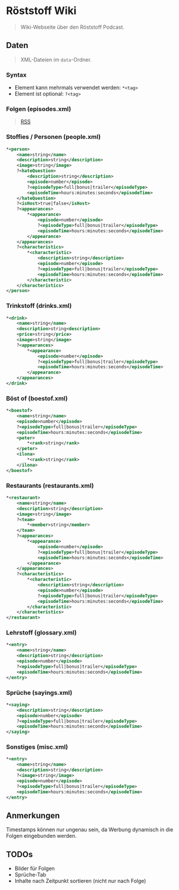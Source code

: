 # Röststoff Wiki
> Wiki-Webseite über den Röststoff Podcast.

## Daten
> XML-Dateien im `data`-Ordner.

### Syntax
* Element kann mehrmals verwendet werden: `*<tag>`
* Element ist optional: `?<tag>`

### Folgen (episodes.xml)
> [RSS](https://feeds.megaphone.fm/TWG3193347111)

### Stoffies / Personen (people.xml)
```xml
*<person>
    <name>string</name>
    <description>string</description>
    <image>string</image>
    ?<hateQuestion>
        <description>string</description>
        <episode>number</episode>
        ?<episodeType>full|bonus|trailer</episodeType>
        <episodeTime>hours:minutes:seconds</episodeTime>
    </hateQuestion>
    ?<isHost>true|false</isHost>
    ?<appearances>
        *<appearance>
            <episode>number</episode>
            ?<episodeType>full|bonus|trailer</episodeType>
            <episodeTime>hours:minutes:seconds</episodeTime>
        </appearance>
    </appearances>
    ?<characteristics>
        *<characteristic>
            <description>string</description>
            <episode>number</episode>
            ?<episodeType>full|bonus|trailer</episodeType>
            <episodeTime>hours:minutes:seconds</episodeTime>
        </characteristic>
    </characteristics>
</person>
```

### Trinkstoff (drinks.xml)
```xml
*<drink>
    <name>string</name>
    <description>string<description>
    <price>string</price>
    <image>string</image>
    ?<appearances>
        *<appearance>
            <episode>number</episode>
            ?<episodeType>full|bonus|trailer</episodeType>
            <episodeTime>hours:minutes:seconds</episodeTime>
        </appearance>
    </appearances>
</drink>
```

### Böst of (boestof.xml)
```xml
*<boestof>
    <name>string</name>
    <episode>number</episode>
    ?<episodeType>full|bonus|trailer</episodeType>
    <episodeTime>hours:minutes:seconds</episodeTime>
    <peter>
        *<rank>string</rank>
    </peter>
    <ilona>
        *<rank>string</rank>
    </ilona>
</boestof>
```

### Restaurants (restaurants.xml)
```xml
*<restaurant>
    <name>string</name>
    <description>string</description>
    <image>string</image>
    ?<team>
        *<member>string</member>
    </team>
    ?<appearances>
        *<appearance>
            <episode>number</episode>
            ?<episodeType>full|bonus|trailer</episodeType>
            <episodeTime>hours:minutes:seconds</episodeTime>
        </appearance>
    </appearances>
    ?<characteristics>
        *<characteristic>
            <description>string</description>
            <episode>number</episode>
            ?<episodeType>full|bonus|trailer</episodeType>
            <episodeTime>hours:minutes:seconds</episodeTime>
        </characteristic>
    </characteristics>
</restaurant>
```

### Lehrstoff (glossary.xml)
```xml
*<entry>
    <name>string</name>
    <description>string</description>
    <episode>number</episode>
    ?<episodeType>full|bonus|trailer</episodeType>
    <episodeTime>hours:minutes:seconds</episodeTime>
</entry>
```

### Sprüche (sayings.xml)
```xml
*<saying>
    <description>string</description>
    <episode>number</episode>
    ?<episodeType>full|bonus|trailer</episodeType>
    <episodeTime>hours:minutes:seconds</episodeTime>
</saying>
```

### Sonstiges (misc.xml)
```xml
*<entry>
    <name>string</name>
    <description>string</description>
    ?<image>string</image>
    <episode>number</episode>
    ?<episodeType>full|bonus|trailer</episodeType>
    <episodeTime>hours:minutes:seconds</episodeTime>
</entry>
```

## Anmerkungen
Timestamps können nur ungenau sein, da Werbung dynamisch in die Folgen eingebunden werden.

## TODOs
* Bilder für Folgen
* Sprüche-Tab
* Inhalte nach Zeitpunkt sortieren (nicht nur nach Folge)